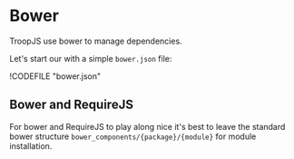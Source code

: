 # Bower

TroopJS use bower to manage dependencies.

Let's start our with a simple `bower.json` file:

!CODEFILE "bower.json"

## Bower and RequireJS

For bower and RequireJS to play along nice it's best to leave the standard bower structure `bower_components/{package}/{module}` for module installation.